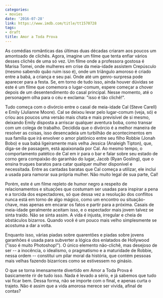 ```yaml
---
categories:
- movies
date: '2016-07-28'
link: https://www.imdb.com/title/tt1570728
tags:
- draft
title: Amor a Toda Prova
---
```


As comédias românticas das últimas duas décadas criaram aos poucos um amontoado de clichês. Agora, imagine um filme que tenta enfiar vários desses clichês de uma só vez. Um filme onde a professora gostosa é Marisa Tomei, onde mulheres em crise da meia-idade assistem Crepúsculo (mesmo sabendo quão ruim isso é), onde um triângulo amoroso é criado entre a babá, a criança e seu pai. Onde até um genro-surpresa pode aparecer para a festa. Se, em torno de tudo isso, ainda houver dúvidas se este é um filme que comemora o lugar-comum, espere começar a chover depois de um desentendimento do casal principal. Nesse momento, até o personagem olha para o céu e exclama: "isso é tão clichê!".

Tudo começa com o divórcio entre o casal de meia-idade Cal (Steve Carell) e Emily (Julianne Moore). Cal se deixou levar pelo lugar-comum (veja, só) e criou aos poucos uma versão mais chata e mais previsível de si mesmo, deixando Emily disposta a arriscar qualquer aventura boba, como transar com um colega de trabalho. Decidida que o divórcio é a melhor maneira de resolver as coisas, isso desencadeia um turbilhão de acontecimentos em sua família que irá envolver o amor platônico entre seu filho Robbie (Jonah Bobo) e sua babá ligeiramente mais velha Jessica (Analeigh Tipton), que, diga-se de passagem, está apaixonada por Cal. Ao mesmo tempo, o comportamento patético de Cal em ir para o bar e falar sobre seu estado de corno gera compaixão do garanhão do lugar, Jacob (Ryan Gosling), que o ensina truques baratos para catar qualquer mulher disponível e necessitada. Entre as cantadas baratas que Cal começa a utilizar, ele inclui a usada para namorar sua própria mulher. Não muito legal de sua parte, Cal!

Porém, este é um filme repleto de humor negro a respeito de relacionamentos e situações que costumam ser usadas para inspirar a pena e a torcida dos espectadores, só que dessa vez a resolução dos conflitos nunca está em torno de algo mágico, como um encontro ou situação-chave, mas apenas em encarar os fatos e partir para a próxima. Casais de meia-idade geralmente aceitam isso, e o espectador mais jovem talvez se sinta traído. Não se sinta assim. A vida é injusta, irregular e cheia de obstáculos bizarros. Quando você é um pouco mais velho simplesmente se acostuma a dar a volta.

Enquanto isso, várias piadas sobre quarentões e piadas sobre jovens garanhões é usada para subverter a lógica dos enlatados de Hollywood ("isso é muito Photoshop!"). O único elemento não-clichê, mas desejoso de ser -- a inocência, o idealismo, o pragmatismo e a maturidade de Robbie, nessa ordem -- constitui um pilar moral da história, que contém pessoas mais velhas fazendo bizarrices como se estivessem no ginásio.

O que se torna imensamente divertido em Amor a Toda Prova é basicamente rir de tudo isso. Nada é levado a sério, e já sabemos que tudo vai ficar bem. Dessa forma, não se importe com o final, e apenas curta o trajeto. Não é assim que a vida amorosa merece ser vivida, afinal de contas?